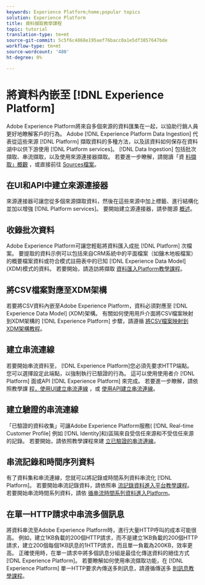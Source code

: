```yaml
---
keywords: Experience Platform;home;popular topics
solution: Experience Platform
title: 資料擷取教學課程
topic: tutorial
translation-type: tm+mt
source-git-commit: 5c5f6c4868e195aef76bacc0a1e5df3857647bde
workflow-type: tm+mt
source-wordcount: '480'
ht-degree: 0%

---
```



# 將資料內嵌至 [!DNL Experience Platform]

Adobe Experience Platform將來自多個來源的資料匯集在一起，以協助行銷人員更好地瞭解客戶的行為。 Adobe [!DNL Experience Platform Data Ingestion] 代表從這些來源 [!DNL Platform] 擷取資料的多種方法，以及該資料如何保存在資料湖中以供下游使用 [!DNL Platform services]。 [!DNL Data Ingestion] 包括批次擷取、串流擷取，以及使用來源連接器擷取。 若要進一步瞭解，請閱讀「資 [料擷取」概觀](../ingestion/home.md) ，或直接前往 [Sources檔案](../sources/home.md)。

## 在UI和API中建立來源連接器

來源連接器可讓您從多個來源擷取資料，然後在這些來源中加上標籤、進行結構化並加以增強 [!DNL Platform services]。 要開始建立源連接器，請參閱源 [概述](../sources/home.md)。

## 收錄批次資料

Adobe Experience Platform可讓您輕鬆將資料匯入成批 [!DNL Platform] 次檔案。 要提取的資料示例可以包括來自CRM系統中的平面檔案（如鑲木地板檔案）的概要檔案資料或符合模式註冊表中的已知 [!DNL Experience Data Model] (XDM)模式的資料。 若要開始，請造訪將擷取 [資料匯入Platform教學課程](../ingestion/tutorials/ingest-batch-data.md)。

## 將CSV檔案對應至XDM架構

若要將CSV資料內嵌至Adobe Experience Platform，資料必須對應至 [!DNL Experience Data Model] (XDM)架構。 有關如何使用用戶介面將CSV檔案映射到XDM架構的 [!DNL Experience Platform] 步驟，請遵循 [將CSV檔案映射到XDM架構教程](../ingestion/tutorials/map-a-csv-file.md)。

## 建立串流連線

若要開始串流資料至， [!DNL Experience Platform]您必須先要求HTTP端點。 您可以選擇設定此端點，以強制執行已驗證的行為。 這可以使用使用者介 [!DNL Platform] 面或API [!DNL Experience Platform] 來完成。 若要進一步瞭解，請依照教學課 [程，使用UI建立串流連線](../ingestion/tutorials/create-streaming-connection-ui.md) ，或 [使用API建立串流連線](../ingestion/tutorials/create-streaming-connection.md)。

## 建立驗證的串流連線

「已驗證的資料收集」可讓Adobe Experience Platform服務( [!DNL Real-time Customer Profile] 例如 [!DNL Identity]和)區隔來自受信任來源和不受信任來源的記錄。 若要開始，請依照教學課程來建 [立已驗證的串流連線](../ingestion/tutorials/create-authenticated-streaming-connection.md)。

## 串流記錄和時間序列資料

有了資料集和串流連線，您就可以將記錄或時間系列資料串流化 [!DNL Platform]。 若要開始串流記錄資料，請依照串 [流記錄資料進入平台教學課程](../ingestion/tutorials/streaming-record-data.md)。 若要開始串流時間系列資料，請依 [循串流時間系列資料進入Platform](../ingestion/tutorials/streaming-time-series-data.md)。

## 在單一HTTP請求中串流多個訊息

將資料串流至Adobe Experience Platform時，進行大量HTTP呼叫的成本可能很高。 例如，建立1KB負載的200個HTTP請求，而不是建立1KB負載的200個HTTP請求，建立200個每個1KB訊息的1HTTP請求，而且單一負載為200KB，效率更高。 正確使用時，在單一請求中將多個訊息分組是最佳化傳送資料的絕佳方式 [!DNL Experience Platform]。 若要瞭解如何使用串流擷取功能，在 [!DNL Experience Platform] 單一HTTP要求內傳送多則訊息，請遵循傳送多 [則訊息教學課程](../ingestion/tutorials/streaming-multiple-messages.md)。



